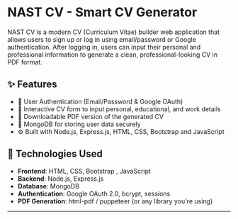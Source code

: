# NAST CV - Smart CV Generator

NAST CV is a modern CV (Curriculum Vitae) builder web application that allows users to sign up or log in using email/password or Google authentication. After logging in, users can input their personal and professional information to generate a clean, professional-looking CV in PDF format.

## ✨ Features

- 🔐 User Authentication (Email/Password & Google OAuth)
- 📝 Interactive CV form to input personal, educational, and work details
- 📄 Downloadable PDF version of the generated CV
- 💾 MongoDB for storing user data securely
- ⚙️ Built with Node.js, Express.js, HTML, CSS, Bootstrap and JavaScript

## 🚀 Technologies Used

- **Frontend**: HTML, CSS, Bootstrap , JavaScript
- **Backend**: Node.js, Express.js
- **Database**: MongoDB
- **Authentication**: Google OAuth 2.0, bcrypt, sessions
- **PDF Generation**: html-pdf / puppeteer (or any library you're using)

---

